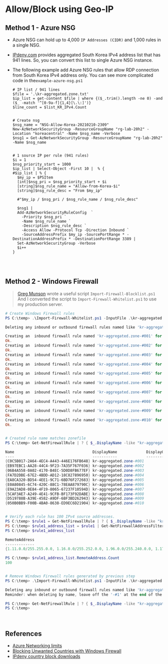 Allow/Block using Geo-IP
============================

## Method 1 - Azure NSG 

* Azure NSG can hold up to 4,000 `IP Addresses (CIDR)` and 1,000 rules in a single NSG.

* [IPdeny.com](https://www.ipdeny.com/ipblocks/) provides aggregated South Korea IPv4 address list that has 941 lines. So, you can convert this list to single Azure NSG instance.

* The following example add Azure NSG rules that allow RDP connection from South Korea IPv4 address only. You can see more complicated code in the`example-azure-nsg.ps1` 

  ```powersheell
  # IP list / 941 lines
  $file = '.\kr-aggregated.zone.txt'
  $ip_list = get-content $file | where {($_.trim().length -ne 0) -and ($_ -match '^[0-9a-f]{1,4}[\.\:]')} 
  $line_count = $list_KR_IPv4.Count
  
  
  # Create nsg
  $nsg_name = "NSG-Allow-Korea-20210210-2309"
  New-AzNetworkSecurityGroup -ResourceGroupName "rg-lab-20h2" -Location "koreacentral" -Name $nsg_name -Verbose
  $nsg1 = Get-AzNetworkSecurityGroup -ResourceGroupName "rg-lab-20h2" -Name $nsg_name
  
  
  # 1 source IP per rule (941 rules)
  $i = 1
  $nsg_priority_start = 1000
  $ip_list | Select-Object -First 10 |  % {
  #$ip_list | % {
    $my_ip = $PSItem
    [int]$nsg_pri = $nsg_priority_start + $i
    [string]$nsg_rule_name = "Allow-from-Korea-$i"
    [string]$nsg_rule_desc = "From $my_ip"
    
    #"$my_ip / $nsg_pri / $nsg_rule_name / $nsg_rule_desc"
  
    $nsg1 | 
    Add-AzNetworkSecurityRuleConfig  `
      -Priority $nsg_pri `
      -Name $nsg_rule_name `
      -Description $nsg_rule_desc `
      -Access Allow -Protocol Tcp -Direction Inbound `
      -SourceAddressPrefix $my_ip -SourcePortRange * -DestinationAddressPrefix * -DestinationPortRange 3389 |
    Set-AzNetworkSecurityGroup -Verbose
    $i++
  }
  
  
  ```

  

   


​    

## Method 2 - Windows Firewall

> [Greg Munson](https://www.gregsitservices.com/blog/author/tri0n/) wrote a useful script `Import-Firewall-Blocklist.ps1` And I converted the script to `Import-Firewall-Whitelist.ps1` to use my production server.



```PowerShell
# Create Windows Firewall rules
PS C:\temp> .\Import-Firewall-Whitelist.ps1 -InputFile .\kr-aggregated.zone.txt 

Deleting any inbound or outbound firewall rules named like 'kr-aggregated.zone-#*'

Creating an  inbound firewall rule named 'kr-aggregated.zone-#001' for IP ranges 1 - 100
Ok.
Creating an  inbound firewall rule named 'kr-aggregated.zone-#002' for IP ranges 101 - 200
Ok.
Creating an  inbound firewall rule named 'kr-aggregated.zone-#003' for IP ranges 201 - 300
Ok.
Creating an  inbound firewall rule named 'kr-aggregated.zone-#004' for IP ranges 301 - 400
Ok.
Creating an  inbound firewall rule named 'kr-aggregated.zone-#005' for IP ranges 401 - 500
Ok.
Creating an  inbound firewall rule named 'kr-aggregated.zone-#006' for IP ranges 501 - 600
Ok.
Creating an  inbound firewall rule named 'kr-aggregated.zone-#007' for IP ranges 601 - 700
Ok.
Creating an  inbound firewall rule named 'kr-aggregated.zone-#008' for IP ranges 701 - 800
Ok.
Creating an  inbound firewall rule named 'kr-aggregated.zone-#009' for IP ranges 801 - 900
Ok.
Creating an  inbound firewall rule named 'kr-aggregated.zone-#010' for IP ranges 901 - 941
Ok.


# Created rule name matches zonefile 
PS C:\temp> Get-NetFirewallRule | ? { $_.DisplayName -like "kr-aggregated*" } | ft -AutoSize

Name                                   DisplayName             DisplayGroup Enabled Profile Direction Action
----                                   -----------             ------------ ------- ------- --------- ------
{C0C5B017-2A64-4EC4-A443-446E176FB648} kr-aggregated.zone-#001              True    Any     Inbound   Allow 
{EB97EBC1-AA28-44C4-9F23-7A35F767F036} kr-aggregated.zone-#002              True    Any     Inbound   Allow 
{06B4A558-0A02-4170-B4EC-5D0D8FB677EF} kr-aggregated.zone-#003              True    Any     Inbound   Allow 
{FA7D2DBE-67E2-4BDD-AD12-18C827896950} kr-aggregated.zone-#004              True    Any     Inbound   Allow 
{EA8CA320-BD54-4EE1-9C71-6BD76F272683} kr-aggregated.zone-#005              True    Any     Inbound   Allow 
{E0A80845-6C74-420C-88C1-78EAA879790C} kr-aggregated.zone-#006              True    Any     Inbound   Allow 
{E9A23AD8-0E84-4F19-8065-67237F10594D} kr-aggregated.zone-#007              True    Any     Inbound   Allow 
{5CAF3AE7-A249-4E41-9CFB-BF173F92DABE} kr-aggregated.zone-#008              True    Any     Inbound   Allow 
{D519788B-A39E-4582-A9DF-6BF3BD262943} kr-aggregated.zone-#009              True    Any     Inbound   Allow 
{050B0BB9-F00B-4BA0-8638-ED9EC6D21904} kr-aggregated.zone-#010              True    Any     Inbound   Allow 


# Verify each rule has 100 IPv4 source addresses.
PS C:\temp> $rule1 = Get-NetFirewallRule | ? { $_.DisplayName -like "kr-aggregated*" } | Select-Object -First 1
PS C:\temp> $rule1_address_list = $rule1 | Get-NetFirewallAddressFilter | Select-Object -Property RemoteAddress 
PS C:\temp> $rule1_address_list

RemoteAddress                                                                               
-------------                                                                               
{1.11.0.0/255.255.0.0, 1.16.0.0/255.252.0.0, 1.96.0.0/255.240.0.0, 1.176.0.0/255.254.0.0...}

PS C:\temp> $rule1_address_list.RemoteAddress.Count
100


# Remove Windows Firewall rules generated by previous step
PS C:\temp> .\Import-Firewall-Whitelist.ps1 -InputFile .\kr-aggregated.zone.txt -DeleteOnly

Deleting any inbound or outbound firewall rules named like 'kr-aggregated.zone-#*'
Reminder: when deleting by name, leave off the '-#1' at the end of the rulename.

PS C:\temp> Get-NetFirewallRule | ? { $_.DisplayName -like "kr-aggregated*" } | ft -AutoSize
PS C:\temp> 

```

​        

## References

- [Azure Networking limits](https://docs.microsoft.com/en-us/azure/azure-resource-manager/management/azure-subscription-service-limits#networking-limits)
- [Blocking Unwanted Countries with Windows Firewall](https://www.gregsitservices.com/blog/2016/02/blocking-unwanted-countries-with-windows-firewall/)
- [IPdeny country block downloads](https://www.ipdeny.com/ipblocks/)

